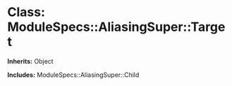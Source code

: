 # Class: ModuleSpecs::AliasingSuper::Target
**Inherits:** Object
    
**Includes:** ModuleSpecs::AliasingSuper::Child
  




